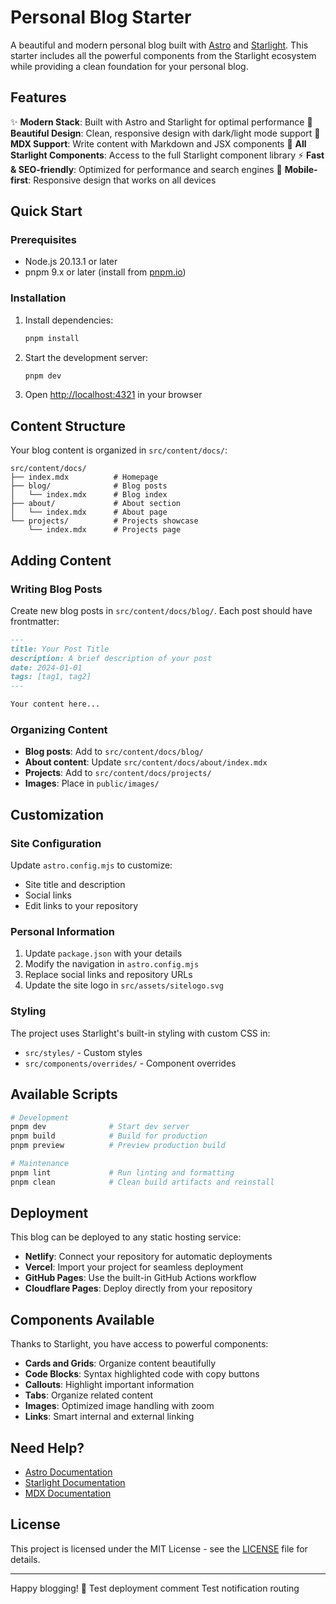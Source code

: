 # Personal Blog Starter

A beautiful and modern personal blog built with [Astro](https://astro.build/) and [Starlight](https://starlight.astro.build/). This starter includes all the powerful components from the Starlight ecosystem while providing a clean foundation for your personal blog.

## Features

✨ **Modern Stack**: Built with Astro and Starlight for optimal performance
🎨 **Beautiful Design**: Clean, responsive design with dark/light mode support
📝 **MDX Support**: Write content with Markdown and JSX components
🔧 **All Starlight Components**: Access to the full Starlight component library
⚡ **Fast & SEO-friendly**: Optimized for performance and search engines
📱 **Mobile-first**: Responsive design that works on all devices

## Quick Start

### Prerequisites

- Node.js 20.13.1 or later
- pnpm 9.x or later (install from [pnpm.io](https://pnpm.io/installation))

### Installation

1. Install dependencies:

   ```bash
   pnpm install
   ```

2. Start the development server:

   ```bash
   pnpm dev
   ```

3. Open [http://localhost:4321](http://localhost:4321) in your browser

## Content Structure

Your blog content is organized in `src/content/docs/`:

```
src/content/docs/
├── index.mdx          # Homepage
├── blog/              # Blog posts
│   └── index.mdx      # Blog index
├── about/             # About section
│   └── index.mdx      # About page
└── projects/          # Projects showcase
    └── index.mdx      # Projects page
```

## Adding Content

### Writing Blog Posts

Create new blog posts in `src/content/docs/blog/`. Each post should have frontmatter:

```markdown
---
title: Your Post Title
description: A brief description of your post
date: 2024-01-01
tags: [tag1, tag2]
---

Your content here...
```

### Organizing Content

- **Blog posts**: Add to `src/content/docs/blog/`
- **About content**: Update `src/content/docs/about/index.mdx`
- **Projects**: Add to `src/content/docs/projects/`
- **Images**: Place in `public/images/`

## Customization

### Site Configuration

Update `astro.config.mjs` to customize:

- Site title and description
- Social links
- Edit links to your repository

### Personal Information

1. Update `package.json` with your details
2. Modify the navigation in `astro.config.mjs`
3. Replace social links and repository URLs
4. Update the site logo in `src/assets/sitelogo.svg`

### Styling

The project uses Starlight's built-in styling with custom CSS in:

- `src/styles/` - Custom styles
- `src/components/overrides/` - Component overrides

## Available Scripts

```bash
# Development
pnpm dev              # Start dev server
pnpm build            # Build for production
pnpm preview          # Preview production build

# Maintenance
pnpm lint             # Run linting and formatting
pnpm clean            # Clean build artifacts and reinstall
```

## Deployment

This blog can be deployed to any static hosting service:

- **Netlify**: Connect your repository for automatic deployments
- **Vercel**: Import your project for seamless deployment
- **GitHub Pages**: Use the built-in GitHub Actions workflow
- **Cloudflare Pages**: Deploy directly from your repository

## Components Available

Thanks to Starlight, you have access to powerful components:

- **Cards and Grids**: Organize content beautifully
- **Code Blocks**: Syntax highlighted code with copy buttons
- **Callouts**: Highlight important information
- **Tabs**: Organize related content
- **Images**: Optimized image handling with zoom
- **Links**: Smart internal and external linking

## Need Help?

- [Astro Documentation](https://docs.astro.build/)
- [Starlight Documentation](https://starlight.astro.build/)
- [MDX Documentation](https://mdxjs.com/docs/)

## License

This project is licensed under the MIT License - see the [LICENSE](LICENSE) file for details.

---

Happy blogging! 🚀
Test deployment comment
Test notification routing
